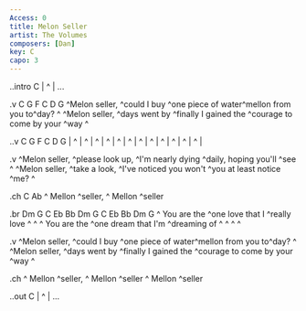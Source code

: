 ```yaml
---
Access: 0
title: Melon Seller
artist: The Volumes
composers: [Dan]
key: C
capo: 3
---
```

..intro C
| ^ | ...

.v C G F C D G
^Melon seller, ^could I buy ^one piece of water^mellon from you to^day?  ^
^Melon seller, ^days went by ^finally I gained the ^courage to come by your ^way  ^

..v C G F C D G
| ^ | ^ | ^ | ^ | ^ | ^ | ^ | ^ | ^ | ^ | ^ | ^ |

.v
^Melon seller, ^please look up, ^I'm nearly dying ^daily, hoping you'll ^see  ^
^Melon seller, ^take a look, ^I've noticed you won't ^you at least notice ^me?  ^

.ch C Ab
^  Mellon ^seller, ^  Mellon ^seller 

.br Dm G C Eb Bb Dm G C Eb Bb Dm G
^  You are the ^one love that I ^really love  ^  ^
^  You are the ^one dream that I'm ^dreaming of  ^  ^  ^  ^

.v
^Melon seller, ^could I buy ^one piece of water^mellon from you to^day?  ^
^Melon seller, ^days went by ^finally I gained the ^courage to come by your ^way  ^

.ch
^  Mellon ^seller, ^  Mellon ^seller  ^  Mellon ^seller 

..out C
| ^ | ...
